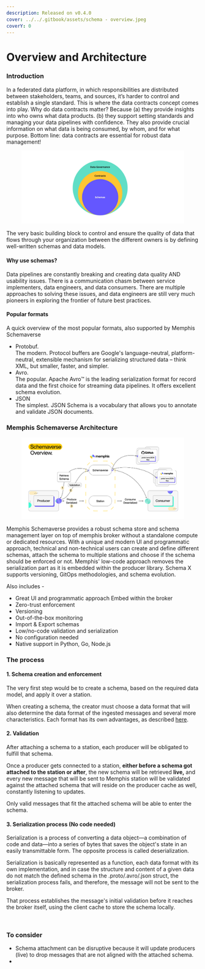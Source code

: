 ```yaml
---
description: Released on v0.4.0
cover: ../../.gitbook/assets/schema - overview.jpeg
coverY: 0
---
```


# Overview and Architecture

### Introduction

In a federated data platform, in which responsibilities are distributed between stakeholders, teams, and sources, it’s harder to control and establish a single standard. This is where the data contracts concept comes into play. Why do data contracts matter? Because (a) they provide insights into who owns what data products. (b) they support setting standards and managing your data pipelines with confidence. They also provide crucial information on what data is being consumed, by whom, and for what purpose. Bottom line: data contracts are essential for robust data management!

<figure><img src="../../.gitbook/assets/schema 1.jpeg" alt=""><figcaption></figcaption></figure>

The very basic building block to control and ensure the quality of data that flows through your organization between the different owners is by defining well-written schemas and data models.

#### Why use schemas?

Data pipelines are constantly breaking and creating data quality AND usability issues. There is a communication chasm between service implementers, data engineers, and data consumers. There are multiple approaches to solving these issues, and data engineers are still very much pioneers in exploring the frontier of future best practices.

#### Popular formats&#x20;

A quick overview of the most popular formats, also supported by Memphis Schemaverse

* Protobuf. \
  The modern. Protocol buffers are Google's language-neutral, platform-neutral, extensible mechanism for serializing structured data – think XML, but smaller, faster, and simpler.&#x20;
* Avro. \
  The popular. Apache Avro™ is the leading serialization format for record data and the first choice for streaming data pipelines. It offers excellent schema evolution.&#x20;
* JSON \
  The simplest. JSON Schema is a vocabulary that allows you to annotate and validate JSON documents.

### Memphis Schemaverse Architecture

<figure><img src="../../.gitbook/assets/Schema Management Overview (2).jpg" alt=""><figcaption></figcaption></figure>

Memphis Schemaverse provides a robust schema store and schema management layer on top of memphis broker without a standalone compute or dedicated resources. With a unique and modern UI and programmatic approach, technical and non-technical users can create and define different schemas, attach the schema to multiple stations and choose if the schema should be enforced or not. Memphis' low-code approach removes the serialization part as it is embedded within the producer library. Schema X supports versioning, GitOps methodologies, and schema evolution.

Also includes -&#x20;

* Great UI and programmatic approach Embed within the broker&#x20;
* Zero-trust enforcement&#x20;
* Versioning&#x20;
* Out-of-the-box monitoring&#x20;
* Import & Export schemas
* Low/no-code validation and serialization&#x20;
* No configuration needed
* Native support in Python, Go, Node.js

### The process

#### 1. Schema creation and enforcement

The very first step would be to create a schema, based on the required data model, and apply it over a station.&#x20;

When creating a schema, the creator must choose a data format that will also determine the data format of the ingested messages and several more characteristics. Each format has its own advantages, as described [here](formats.md).

#### 2. Validation

After attaching a schema to a station, each producer will be obligated to fulfill that schema.

Once a producer gets connected to a station, **either before a schema got attached to the station or after**, the new schema will be retrieved **live,** and every new message that will be sent to Memphis station will be validated against the attached schema that will reside on the producer cache as well, constantly listening to updates.

Only valid messages that fit the attached schema will be able to enter the schema.

#### 3. Serialization process (No code needed)

Serialization is a process of converting a data object—a combination of code and data—into a series of bytes that saves the object's state in an easily transmittable form. The opposite process is called deserialization.&#x20;

Serialization is basically represented as a function, each data format with its own implementation, and in case the structure and content of a given data do not match the defined schema in the .proto/.avro/.json struct, the serialization process fails, and therefore, the message will not be sent to the broker.&#x20;

That process establishes the message's initial validation before it reaches the broker itself, using the client cache to store the schema locally.

<figure><img src="https://lh5.googleusercontent.com/9ifhev7freLnIYyD_Y3zmrgZAp9-2Bf8eYsSAps0N_77PblO4eG0LGodJY6C6bBmhCxYDRMocztYK3Sge8WMezMMrZFyODEBOw5YZ2xmB7xqqrkhJcds-f67XqHSXNTydr3PpcI2e09yze32L4h0_kg3CcZAxPepTFtJJ_oStF-myZdomFjy2t7XVxZf" alt=""><figcaption></figcaption></figure>

### To consider

* Schema attachment can be disruptive because it will update producers (live) to drop messages that are not aligned with the attached schema.
*
